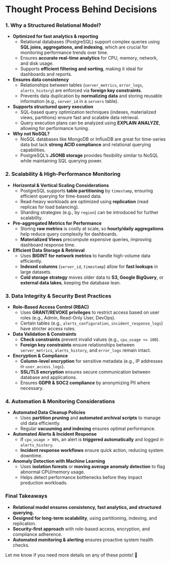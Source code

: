 # Thought Process Behind Decisions

### **1. Why a Structured Relational Model?**

- **Optimized for fast analytics & reporting**
    - Relational databases (PostgreSQL) support complex queries using **SQL joins, aggregations, and indexing**, which are crucial for monitoring performance trends over time.
    - Ensures **accurate real-time analytics** for CPU, memory, network, and disk usage.
    - Supports **efficient filtering and sorting**, making it ideal for dashboards and reports.
- **Ensures data consistency**
    - Relationships between tables (`server_metrics`, `error_logs`, `alerts_history`) are enforced via **foreign key constraints**.
    - Prevents data duplication by **normalizing data** and storing reusable information (e.g., `server_id` in a `servers` table).
- **Supports structured query execution**
    - SQL-based query optimization techniques (indexes, materialized views, partitions) ensure fast and scalable data retrieval.
    - Query execution plans can be analyzed using **EXPLAIN ANALYZE**, allowing for performance tuning.
- **Why not NoSQL?**
    - NoSQL databases like MongoDB or InfluxDB are great for time-series data but lack **strong ACID compliance** and relational querying capabilities.
    - PostgreSQL’s **JSONB storage** provides flexibility similar to NoSQL while maintaining SQL querying power.

### **2. Scalability & High-Performance Monitoring**

- **Horizontal & Vertical Scaling Considerations**
    - PostgreSQL supports **table partitioning** by `timestamp`, ensuring efficient querying for time-based data.
    - Read-heavy workloads are optimized using **replication** (read replicas for load balancing).
    - Sharding strategies (e.g., by `region`) can be introduced for further scalability.
- **Pre-aggregated Metrics for Performance**
    - Storing **raw metrics** is costly at scale, so **hourly/daily aggregations** help reduce query complexity for dashboards.
    - **Materialized Views** precompute expensive queries, improving dashboard response time.
- **Efficient Data Storage & Retrieval**
    - Uses **BIGINT for network metrics** to handle high-volume data efficiently.
    - **Indexed columns** (`server_id`, `timestamp`) allow for **fast lookups** in large datasets.
    - **Cold storage strategy** moves older data to **S3, Google BigQuery**, or **external data lakes**, keeping the database lean.

### **3. Data Integrity & Security Best Practices**

- **Role-Based Access Control (RBAC)**
    - Uses **GRANT/REVOKE privileges** to restrict access based on user roles (e.g., Admin, Read-Only User, DevOps).
    - Certain tables (e.g., `alerts_configuration`, `incident_response_logs`) have stricter access rules.
- **Data Validation & Constraints**
    - **Check constraints** prevent invalid values (e.g., `cpu_usage <= 100`).
    - **Foreign key constraints** ensure relationships between `server_metrics`, `alerts_history`, and `error_logs` remain intact.
- **Encryption & Compliance**
    - **Column-level encryption** for sensitive metadata (e.g., IP addresses in `user_access_logs`).
    - **SSL/TLS encryption** ensures secure communication between database and applications.
    - Ensures **GDPR & SOC2 compliance** by anonymizing PII where necessary.

### **4. Automation & Monitoring Considerations**

- **Automated Data Cleanup Policies**
    - Uses **partition pruning** and **automated archival scripts** to manage old data efficiently.
    - Regular **vacuuming and indexing** ensures optimal performance.
- **Automated Alerts & Incident Response**
    - If `cpu_usage > 90%`, an alert is **triggered automatically** and logged in `alerts_history`.
    - **Incident response workflows** ensure quick action, reducing system downtime.
- **Anomaly Detection with Machine Learning**
    - Uses **isolation forests** or **moving average anomaly detection** to flag abnormal CPU/memory usage.
    - Helps detect performance bottlenecks before they impact production workloads.

### **Final Takeaways**

- **Relational model ensures consistency, fast analytics, and structured querying.**
- **Designed for long-term scalability**, using partitioning, indexing, and replication.
- **Security-first approach** with role-based access, encryption, and compliance adherence.
- **Automated monitoring & alerting** ensures proactive system health checks.

Let me know if you need more details on any of these points! 🚀
